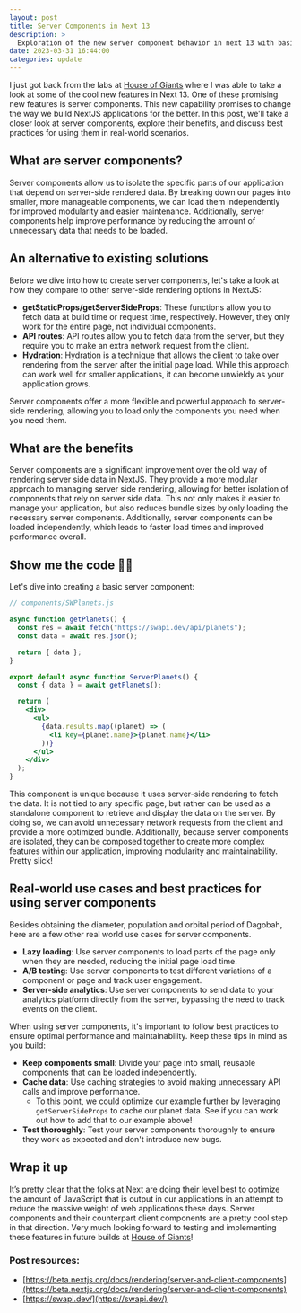 ```yaml
---
layout: post
title: Server Components in Next 13
description: >
  Exploration of the new server component behavior in next 13 with basic example.
date: 2023-03-31 16:44:00
categories: update
---
```


I just got back from the labs at [House of Giants](https://houseofgiants.com) where I was able to take a look at some of the cool new features in Next 13. One of these promising new features is server components. This new capability promises to change the way we build NextJS applications for the better. In this post, we'll take a closer look at server components, explore their benefits, and discuss best practices for using them in real-world scenarios.

## What are server components?

Server components allow us to isolate the specific parts of our application that depend on server-side rendered data. By breaking down our pages into smaller, more manageable components, we can load them independently for improved modularity and easier maintenance. Additionally, server components help improve performance by reducing the amount of unnecessary data that needs to be loaded.

## An alternative to existing solutions

Before we dive into how to create server components, let's take a look at how they compare to other server-side rendering options in NextJS:

- **getStaticProps/getServerSideProps**: These functions allow you to fetch data at build time or request time, respectively. However, they only work for the entire page, not individual components.
- **API routes**: API routes allow you to fetch data from the server, but they require you to make an extra network request from the client.
- **Hydration**: Hydration is a technique that allows the client to take over rendering from the server after the initial page load. While this approach can work well for smaller applications, it can become unwieldy as your application grows.

Server components offer a more flexible and powerful approach to server-side rendering, allowing you to load only the components you need when you need them.

## What are the benefits

Server components are a significant improvement over the old way of rendering server side data in NextJS. They provide a more modular approach to managing server side rendering, allowing for better isolation of components that rely on server side data. This not only makes it easier to manage your application, but also reduces bundle sizes by only loading the necessary server components. Additionally, server components can be loaded independently, which leads to faster load times and improved performance overall.

## Show me the code 👨‍💻

Let's dive into creating a basic server component:

```jsx
// components/SWPlanets.js

async function getPlanets() {
  const res = await fetch("https://swapi.dev/api/planets");
  const data = await res.json();

  return { data };
}

export default async function ServerPlanets() {
  const { data } = await getPlanets();

  return (
    <div>
      <ul>
        {data.results.map((planet) => (
          <li key={planet.name}>{planet.name}</li>
        ))}
      </ul>
    </div>
  );
}
```

This component is unique because it uses server-side rendering to fetch the data. It is not tied to any specific page, but rather can be used as a standalone component to retrieve and display the data on the server. By doing so, we can avoid unnecessary network requests from the client and provide a more optimized bundle. Additionally, because server components are isolated, they can be composed together to create more complex features within our application, improving modularity and maintainability. Pretty slick!

## **Real-world use cases and best practices for using server components**

Besides obtaining the diameter, population and orbital period of Dagobah, here are a few other real world use cases for server components.

- **Lazy loading**: Use server components to load parts of the page only when they are needed, reducing the initial page load time.
- **A/B testing**: Use server components to test different variations of a component or page and track user engagement.
- **Server-side analytics**: Use server components to send data to your analytics platform directly from the server, bypassing the need to track events on the client.

When using server components, it's important to follow best practices to ensure optimal performance and maintainability. Keep these tips in mind as you build:

- **Keep components small**: Divide your page into small, reusable components that can be loaded independently.
- **Cache data**: Use caching strategies to avoid making unnecessary API calls and improve performance.
  - To this point, we could optimize our example further by leveraging `getServerSideProps` to cache our planet data. See if you can work out how to add that to our example above!
- **Test thoroughly**: Test your server components thoroughly to ensure they work as expected and don't introduce new bugs.

## Wrap it up

It’s pretty clear that the folks at Next are doing their level best to optimize the amount of JavaScript that is output in our applications in an attempt to reduce the massive weight of web applications these days. Server components and their counterpart client components are a pretty cool step in that direction. Very much looking forward to testing and implementing these features in future builds at [House of Giants](https://houseofgiants.com)!

### Post resources:

- [https://beta.nextjs.org/docs/rendering/server-and-client-components](https://beta.nextjs.org/docs/rendering/server-and-client-components)
- [https://swapi.dev/](https://swapi.dev/)
